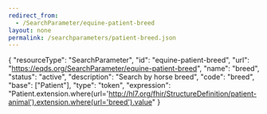 ```yaml
---
redirect_from:
  - /SearchParameter/equine-patient-breed
layout: none
permalink: /searchparameters/patient-breed.json
---
```

{
  "resourceType": "SearchParameter",
  "id": "equine-patient-breed",
  "url": "https://eqds.org/SearchParameter/equine-patient-breed",
  "name": "breed",
  "status": "active",
  "description": "Search by horse breed",
  "code": "breed",
  "base": ["Patient"],
  "type": "token",
  "expression": "Patient.extension.where(url='http://hl7.org/fhir/StructureDefinition/patient-animal').extension.where(url='breed').value"
}